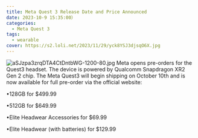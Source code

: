 ```yaml
---
title: Meta Quest 3 Release Date and Price Announced
date: 2023-10-9 15:35:00）
categories:
  - Meta Quest 3
tags:
  - wearable
cover: https://s2.loli.net/2023/11/29/yck8YSJ3djsqO6X.jpg
---
```

![aSJzpa3zrqDTA4CtDntbWG-1200-80.jpg](https://s2.loli.net/2023/11/29/yck8YSJ3djsqO6X.jpg)
Meta opens pre-orders for the Quest3 headset.
The device is powered by Qualcomm Snapdragon XR2 Gen 2 chip.
The Meta Quest3 will begin shipping on October 10th and is now available for full pre-order via the official website:

•128GB for $499.99

•512GB for $649.99

•Elite Headwear Accessories for $69.99

•Elite Headwear (with batteries) for $129.99
